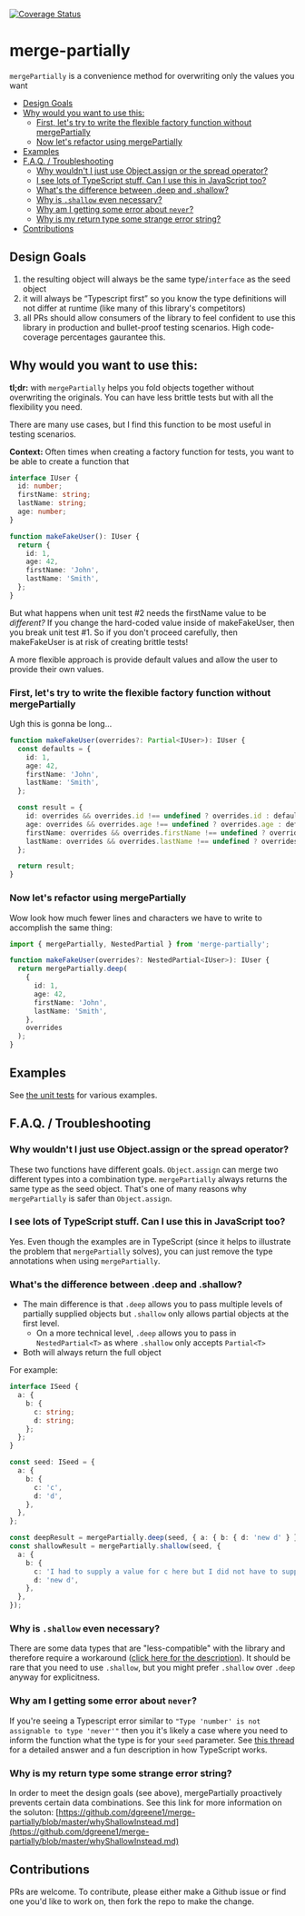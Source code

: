 [![Coverage Status](https://coveralls.io/repos/github/dgreene1/merge-partially/badge.svg?branch=master)](https://coveralls.io/github/dgreene1/merge-partially?branch=master)

# merge-partially

`mergePartially` is a convenience method for overwriting only the values you want

<!-- toc -->

- [Design Goals](#design-goals)
- [Why would you want to use this:](#why-would-you-want-to-use-this)
  * [First, let's try to write the flexible factory function without mergePartially](#first-lets-try-to-write-the-flexible-factory-function-without-mergepartially)
  * [Now let's refactor using mergePartially](#now-lets-refactor-using-mergepartially)
- [Examples](#examples)
- [F.A.Q. / Troubleshooting](#faq--troubleshooting)
  * [Why wouldn't I just use Object.assign or the spread operator?](#why-wouldnt-i-just-use-objectassign-or-the-spread-operator)
  * [I see lots of TypeScript stuff. Can I use this in JavaScript too?](#i-see-lots-of-typescript-stuff-can-i-use-this-in-javascript-too)
  * [What's the difference between .deep and .shallow?](#whats-the-difference-between-deep-and-shallow)
  * [Why is `.shallow` even necessary?](#why-is-shallow-even-necessary)
  * [Why am I getting some error about `never`?](#why-am-i-getting-some-error-about-never)
  * [Why is my return type some strange error string?](#why-is-my-return-type-some-strange-error-string)
- [Contributions](#contributions)

<!-- tocstop -->

## Design Goals

1. the resulting object will always be the same type/`interface` as the seed object
2. it will always be “Typescript first” so you know the type definitions will not differ at runtime (like many of this library's competitors)
3. all PRs should allow consumers of the library to feel confident to use this library in production and bullet-proof testing scenarios. High code-coverage percentages gaurantee this.

## Why would you want to use this:

**tl;dr:** with `mergePartially` helps you fold objects together without overwriting the originals. You can have less brittle tests but with all the flexibility you need.

There are many use cases, but I find this function to be most useful in testing scenarios.

**Context:** Often times when creating a factory function for tests, you want to be able to create a function that

```typescript
interface IUser {
  id: number;
  firstName: string;
  lastName: string;
  age: number;
}

function makeFakeUser(): IUser {
  return {
    id: 1,
    age: 42,
    firstName: 'John',
    lastName: 'Smith',
  };
}
```

But what happens when unit test #2 needs the firstName value to be _different?_ If you change the hard-coded value inside of makeFakeUser, then you break unit test #1. So if you don't proceed carefully, then makeFakeUser is at risk of creating brittle tests!

A more flexible approach is provide default values and allow the user to provide their own values.

### First, let's try to write the flexible factory function without mergePartially

Ugh this is gonna be long...

```typescript
function makeFakeUser(overrides?: Partial<IUser>): IUser {
  const defaults = {
    id: 1,
    age: 42,
    firstName: 'John',
    lastName: 'Smith',
  };

  const result = {
    id: overrides && overrides.id !== undefined ? overrides.id : defaults.id,
    age: overrides && overrides.age !== undefined ? overrides.age : defaults.age,
    firstName: overrides && overrides.firstName !== undefined ? overrides.firstName : defaults.firstName,
    lastName: overrides && overrides.lastName !== undefined ? overrides.lastName : defaults.lastName,
  };

  return result;
}
```

### Now let's refactor using mergePartially

Wow look how much fewer lines and characters we have to write to accomplish the same thing:

```typescript
import { mergePartially, NestedPartial } from 'merge-partially';

function makeFakeUser(overrides?: NestedPartial<IUser>): IUser {
  return mergePartially.deep(
    {
      id: 1,
      age: 42,
      firstName: 'John',
      lastName: 'Smith',
    },
    overrides
  );
}
```

## Examples

See [the unit tests](https://github.com/dgreene1/merge-partially/blob/master/src/index.spec.ts) for various examples.

## F.A.Q. / Troubleshooting

### Why wouldn't I just use Object.assign or the spread operator?

These two functions have different goals. `Object.assign` can merge two different types into a combination type. `mergePartially` always returns the same type as the seed object. That's one of many reasons why `mergePartially` is safer than `Object.assign`.

### I see lots of TypeScript stuff. Can I use this in JavaScript too?

Yes. Even though the examples are in TypeScript (since it helps to illustrate the problem that `mergePartially` solves), you can just remove the type annotations when using `mergePartially`.

### What's the difference between .deep and .shallow?

- The main difference is that `.deep` allows you to pass multiple levels of partially supplied objects but `.shallow` only allows partial objects at the first level.
  - On a more technical level, `.deep` allows you to pass in `NestedPartial<T>` as where `.shallow` only accepts `Partial<T>`
- Both will always return the full object

For example:

```ts
interface ISeed {
  a: {
    b: {
      c: string;
      d: string;
    };
  };
}

const seed: ISeed = {
  a: {
    b: {
      c: 'c',
      d: 'd',
    },
  },
};

const deepResult = mergePartially.deep(seed, { a: { b: { d: 'new d' } } });
const shallowResult = mergePartially.shallow(seed, {
  a: {
    b: {
      c: 'I had to supply a value for c here but I did not have to supply it in .deep',
      d: 'new d',
    },
  },
});
```

### Why is `.shallow` even necessary?

There are some data types that are "less-compatible" with the library and therefore require a workaround ([click here for the description](https://github.com/dgreene1/merge-partially/blob/master/whyShallowInstead.md)). It should be rare that you need to use `.shallow`, but you might prefer `.shallow` over `.deep` anyway for explicitness.

### Why am I getting some error about `never`?

If you're seeing a Typescript error similar to `"Type 'number' is not assignable to type 'never'"` then you it's likely a case where you need to inform the function what the type is for your `seed` parameter. See [this thread](https://github.com/dgreene1/merge-partially/issues/100#issuecomment-694866025) for a detailed answer and a fun description in how TypeScript works.

### Why is my return type some strange error string?

In order to meet the design goals (see above), mergePartially proactively prevents certain data combinations. See this link for more information on the soluton: [https://github.com/dgreene1/merge-partially/blob/master/whyShallowInstead.md](https://github.com/dgreene1/merge-partially/blob/master/whyShallowInstead.md)

## Contributions

PRs are welcome. To contribute, please either make a Github issue or find one you'd like to work on, then fork the repo to make the change.
